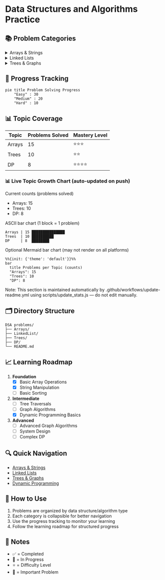 # Data Structures and Algorithms Practice

## 📚 Problem Categories

<details>
<summary>Arrays & Strings</summary>

| Problem | Difficulty | Solution | Topics |
|---------|------------|----------|---------|
| [Two Sum](./Arrays/two-sum.js) | Easy | ✅ | `Array`, `Hash Table` |
<!-- Add more problems in this category -->

</details>

<details>
<summary>Linked Lists</summary>

| Problem | Difficulty | Solution | Topics |
|---------|------------|----------|---------|
| [Reverse Linked List](./LinkedList/reverse.js) | Easy | ✅ | `Linked List`, `Recursion` |
<!-- Add more problems in this category -->

</details>

<details>
<summary>Trees & Graphs</summary>

| Problem | Difficulty | Solution | Topics |
|---------|------------|----------|---------|
| [Binary Tree Traversal](./Trees/traversal.js) | Medium | ✅ | `Tree`, `DFS`, `BFS` |
<!-- Add more problems in this category -->

</details>

## 🎯 Progress Tracking

```mermaid
pie title Problem Solving Progress
    "Easy" : 30
    "Medium" : 20
    "Hard" : 10
```

## 📊 Topic Coverage

| Topic | Problems Solved | Mastery Level |
|-------|----------------|---------------|
| Arrays | 15 | ⭐⭐⭐ |
| Trees | 10 | ⭐⭐ |
| DP | 8 | ⭐⭐⭐⭐ |
<!-- Add more topics -->

<!-- STATS_START -->
### 📊 Live Topic Growth Chart (auto-updated on push)

Current counts (problems solved)
- Arrays: 15
- Trees: 10
- DP: 8

ASCII bar chart (1 block = 1 problem)
```
Arrays | 15 ███████████████
Trees  | 10 ██████████
DP     | 8  ████████
```

Optional Mermaid bar chart (may not render on all platforms)
```mermaid
%%{init: {'theme': 'default'}}%%
bar
  title Problems per Topic (counts)
  "Arrays": 15
  "Trees": 10
  "DP": 8
```

Note: This section is maintained automatically by .github/workflows/update-readme.yml using scripts/update_stats.js — do not edit manually.
<!-- STATS_END -->

## 🗂️ Directory Structure
```
DSA problems/
├── Arrays/
├── LinkedList/
├── Trees/
├── DP/
└── README.md
```

## 📈 Learning Roadmap

1. **Foundation** 
   - [x] Basic Array Operations
   - [x] String Manipulation
   - [ ] Basic Sorting

2. **Intermediate**
   - [ ] Tree Traversals
   - [ ] Graph Algorithms
   - [x] Dynamic Programming Basics

3. **Advanced**
   - [ ] Advanced Graph Algorithms
   - [ ] System Design
   - [ ] Complex DP

## 🔍 Quick Navigation

- [Arrays & Strings](#arrays--strings)
- [Linked Lists](#linked-lists)
- [Trees & Graphs](#trees--graphs)
- [Dynamic Programming](#dynamic-programming)

## 🚀 How to Use

1. Problems are organized by data structure/algorithm type
2. Each category is collapsible for better navigation
3. Use the progress tracking to monitor your learning
4. Follow the learning roadmap for structured progress

## 📝 Notes

- ✅ = Completed
- 🔄 = In Progress
- ⭐ = Difficulty Level
- 📌 = Important Problem
